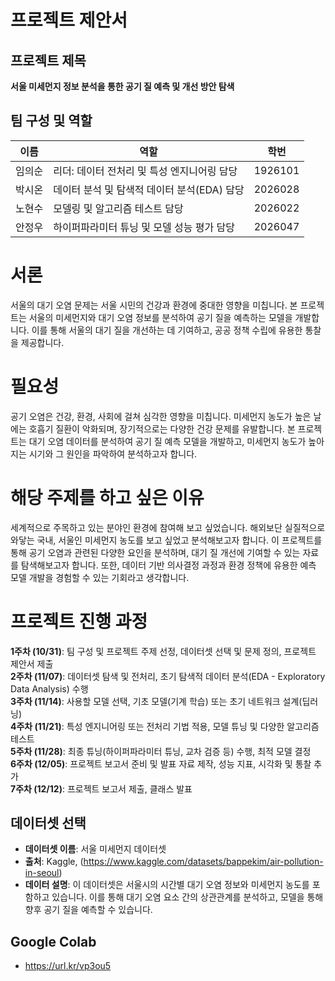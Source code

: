 # 프로젝트 제안서

## 프로젝트 제목
**서울 미세먼지 정보 분석을 통한 공기 질 예측 및 개선 방안 탐색**

## 팀 구성 및 역할
| 이름      | 역할                                      | 학번    |
|-----------|------------------------------------------|---------|
| 임의순    | 리더: 데이터 전처리 및 특성 엔지니어링 담당 | 1926101 |
| 박시온    | 데이터 분석 및 탐색적 데이터 분석(EDA) 담당 | 2026028 |
| 노현수    | 모델링 및 알고리즘 테스트 담당           | 2026022 |
| 안정우    | 하이퍼파라미터 튜닝 및 모델 성능 평가 담당 | 2026047 |

# 서론
서울의 대기 오염 문제는 서울 시민의 건강과 환경에 중대한 영향을 미칩니다.
본 프로젝트는 서울의 미세먼지와 대기 오염 정보를 분석하여 공기 질을 예측하는 모델을 개발합니다.
이를 통해 서울의 대기 질을 개선하는 데 기여하고, 공공 정책 수립에 유용한 통찰을 제공합니다.

# 필요성
공기 오염은 건강, 환경, 사회에 걸쳐 심각한 영향을 미칩니다.
미세먼지 농도가 높은 날에는 호흡기 질환이 악화되며, 장기적으로는 다양한 건강 문제를 유발합니다.
본 프로젝트는 대기 오염 데이터를 분석하여 공기 질 예측 모델을 개발하고, 
미세먼지 농도가 높아지는 시기와 그 원인을 파악하여 분석하고자 합니다.

# 해당 주제를 하고 싶은 이유
세계적으로 주목하고 있는 분야인 환경에 참여해 보고 싶었습니다.
해외보단 실질적으로 와닿는 국내, 서울인 미세먼지 농도를 보고 싶었고 분석해보고자 합니다.
이 프로젝트를 통해 공기 오염과 관련된 다양한 요인을 분석하며, 대기 질 개선에 기여할 수 있는 자료를 탐색해보고자 합니다. 또한, 데이터 기반 의사결정 과정과 환경 정책에 유용한 예측 모델 개발을 경험할 수 있는 기회라고 생각합니다.

# 프로젝트 진행 과정

**1주차 (10/31)**: 팀 구성 및 프로젝트 주제 선정, 데이터셋 선택 및 문제 정의, 프로젝트 제안서 제출  
**2주차 (11/07)**: 데이터셋 탐색 및 전처리, 초기 탐색적 데이터 분석(EDA - Exploratory Data Analysis) 수행  
**3주차 (11/14)**: 사용할 모델 선택, 기초 모델(기계 학습) 또는 초기 네트워크 설계(딥러닝)  
**4주차 (11/21)**: 특성 엔지니어링 또는 전처리 기법 적용, 모델 튜닝 및 다양한 알고리즘 테스트  
**5주차 (11/28)**: 최종 튜닝(하이퍼파라미터 튜닝, 교차 검증 등) 수행, 최적 모델 결정  
**6주차 (12/05)**: 프로젝트 보고서 준비 및 발표 자료 제작, 성능 지표, 시각화 및 통찰 추가  
**7주차 (12/12)**: 프로젝트 보고서 제출, 클래스 발표  

## 데이터셋 선택
- **데이터셋 이름**: 서울 미세먼지 데이터셋
- **출처**: Kaggle, (https://www.kaggle.com/datasets/bappekim/air-pollution-in-seoul)
- **데이터 설명**: 이 데이터셋은 서울시의 시간별 대기 오염 정보와 미세먼지 농도를 포함하고 있습니다. 이를 통해 대기 오염 요소 간의 상관관계를 분석하고, 모델을 통해 향후 공기 질을 예측할 수 있습니다.

## Google Colab
- https://url.kr/vp3ou5
